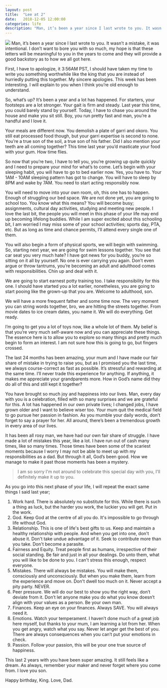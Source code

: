 ```yaml
---
layout: post
title:  "Lee at 2"
date:   2018-12-05 12:00:00
categories: life
description: "Man, it’s been a year since I last wrote to you. It wasn’t a mistake, it was intentional."
---
```

<img src="{{ site.url }}/assets/article_images/lee/lee2.jpg"/>
Man, it’s been a year since I last wrote to you. It wasn’t a mistake, it was intentional. I don’t want to bore you with so much, my hope is that these letters will be meaningful to you in the years to come and they will provide a good backstory as to how we all got here. 

First, I have to apologize, it 3:56AM PST, I should have taken my time to write you something worthwhile like the king that you are instead of hurriedly putting this together. My sincere apologies. This week has been interesting. I will explain to you when I think you’re old enough to understand. 

So, what’s up? It’s been a year and a lot has happened. For starters, your footsteps are a lot stronger. Your gait is firm and steady. Last year this time, you could barely stand by yourself. Today, I have to chase you around the house and make you sit still. Boy, you run pretty fast and man, you’re a handful and I love it. 

Your meals are different now. You demolish a plate of garri and okoro. You still eat processed food though, but your garri expertise is second to none. You’re a true son of the soil, a true son of his father. Did I also mention your teeth are all coming together? This time last year you’d masticate your food with your gum. How time flies.

So now that you’re two, I have to tell you, you’re growing up quite quickly and I need to prepare your mind for what’s to come. Let’s begin with your sleeping habit, you will have to go to bed earlier now. Yes, you have to. Your 1AM - 10AM sleeping pattern has got to change. You will have to sleep by 8PM and wake by 7AM. You need to start acting responsibly now. 

You will need to move into your own room, oh, this one has to happen. Enough of struggling our bed space. We are not done yet, you are going to school too. You know what this means? You will become busy; assignments, cultural day activities, studying and meeting new people. I love the last bit, the people you will meet in this phase of your life may end up becoming lifelong buddies. While I am super excited about this schooling bit, I am worried I may miss some of your school activities; sports day, PTA, etc. But as long as time and chance permits, I’ll attend every single one of them. 

You will also begin a form of physical sports, we will begin with swimming. So, starting next year, we are going for swim lessons together. You see that car seat you very much hate? I have got news for you buddy, you’re so sitting on it all by yourself. No one is ever carrying you again. Don’t even argue or throw tantrums, you’re becoming an adult and adulthood comes with responsibilities. Chin up and deal with it. 

We are going to start earnest potty training too. I take responsibility for this one. I should have started you a lot earlier, nonetheless, you are going to start pooing like the grown-up that you are. Welcome to adulthood, son. 

We will have a more frequent father and some time now. The very moment you can string words together, bro, we are hitting the streets together. From movie dates to ice cream dates, you name it. We will do everything. Get ready. 

I’m going to get you a lot of toys now, like a whole lot of them. My belief is that you’re very much self-aware now and you can appreciate these things. The essence here is to allow you to explore so many things and pretty much begin to form an interest. I am not sure how this is going to go, but fingers crossed. 

The last 24 months has been amazing, your mum and I have made our fair share of mistake in trying to raise you, but as I promised you the last time, we always course-correct as fast as possible. It’s stressful and rewarding at the same time. I’ll never trade this experience for anything. If anything, it makes me appreciate your grandparents more. How in God’s name did they do all of this and still kept it together?

You have brought so much joy and happiness into our lives. Man, every day with you is a celebration, filled with so many surprises and we are grateful for this. A lot has happened in our own private lives; I changed jobs, I have grown older and I want to believe wiser too. Your mum quit the medical field to go pursue her passion in fashion. As you mumble your daily words, don’t forget to say a prayer for her. All around, there’s been a tremendous growth in every area of our lives. 

It has been all rosy man, we have had our own fair share of struggle. I have made a lot of mistakes this year, like a lot. I have run out of cash many times, like so many times. Those times have been some of the scariest moments because I worry I may not be able to meet up with my responsibilities as a dad. But through it all, God’s been good. How we manage to make it past those moments has been a mystery. 

>I am so sorry I'm not around to celebrate this special day with you, I'll definitely make it up to you.

As you go into this next phase of your life, I will repeat the exact same things I said last year; 

1. Work hard. There is absolutely no substitute for this. While there is such a thing as luck, but the harder you work, the luckier you will get. Put in the work.
2. God. Keep God at the centre of all you do. It's impossible to go through life without God.
3. Relationship. This is one of life's best gifts to us. Keep and maintain a healthy relationship with people. And when you get into one, don't abuse it. Don't take undue advantage of it. Seek to contribute more than you take. Don't become a parasite.
4. Fairness and Equity. Treat people first as humans, irrespective of their social standing. Be fair and just in all your dealings. Do unto them, what you will like to be done to you. I can't stress this enough, respect everyone.
5. Mistakes. There will always be mistakes. You will make them, consciously and unconsciously. But when you make them, learn from the experience and move on. Don't dwell too much on it. Never accept a pity party. NEVER.
6. Peer pressure. We will do our best to show you the right way, don’t deviate from it. Don’t let anyone make you do what you know doesn’t align with your values as a person. Be your own man.
7. Finances. Keep an eye on your finances. Always SAVE. You will always need it.
8. Emotions. Watch your temperament. I haven’t done much of a great job here myself, but thanks to your mum, I am learning a lot from her. When you get angry, watch what you say. Never let anger get the best of you. There are always consequences when you can’t put your emotions in check.
9. Passion. Follow your passion, this will be your one true source of happiness.

This last 2 years with you have been super amazing. It still feels like a dream. As always, remember your maker and never forget where you come from. I love you son.

Happy birthday, King.
Love, Dad.